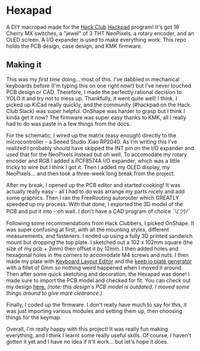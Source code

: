 # Hexapad

A DIY macropad made for the [Hack Club](https://hack.club) [Hackpad](https://hackpad.hackclub.com) program! It's got 16 Cherry MX switches, a "jewel" of 3 THT NeoPixels, a rotary encoder, and an OLED screen. A I/O expander is used to make everything work. This repo holds the PCB design, case design, and KMK firmware.

## Making it

This was my _first time_ doing... most of this. I've dabbled in mechanical keyboards before (I'm typing this on one right now!) but I've never touched PCB design or CAD. Therefore, I made the perfectly rational decision to YOLO it and try not to mess up. Thankfully, it went quite well! I think. I picked up KiCad really quickly, and the community (#hackpad on the Hack Club Slack) was super helpful. OnShape was harder to grasp but I think I kinda get it now? The firmware was super easy thanks to KMK, all I really had to do was paste in a few things from the docs.

For the schematic, I wired up the matrix (easy enough) directly to the microcontroller - a Seeed Studio Xiao RP2040. As I'm writing this I've realized I probably should have skipped the INT pin on the I/O expander and used that for the NeoPixels instead but oh well. To accomodate my rotary encoder and RGB I added a PCF8574A I/O expander, which was a little tricky to wire but I think I got it. Then I added my OLED display, my NeoPixels... and then took a three-week long break from the project. 

After my break, I opened up the PCB editor and started cooking! It was actually really easy - all I had to do was arrange my parts nicely and add some graphics. Then I ran the FreeRouting autorouter which GREATLY speeded up my process.
With that done, I exported the 3D model of the PCB and put it into - oh wait. I don't have a CAD program of choice ¯\\_(ツ)_/¯

Following some recommendations from Hack Clubbers, I picked OnShape. It was super confusing at first, with all the mounting styles, different measurements, and fasteners. I ended up using a fully 3D printed sandwich mount but dropping the top plate. I sketched out a 102 x 102mm square (the size of my pcb + 2mm) then offset it by 12mm. I then added holes and hexagonal holes in the corners to accomodate M4 screws and nuts. I then made my plate with [Keyboard Layout Editor](https://keyboard-layout-editor.com/) and the [keeb.io plate generator](https://plate.keeb.io/) with a fillet of 0mm so nothing weird happened when I moved it around. Then after some quick sketching and decoration, the Hexapad was done! I made sure to import the PCB model and checked for fit. You can check out my design [here.](https://cad.onshape.com/documents/2133e09e1f245de59bbe7858/w/b4533889f6300572d81eb032/e/b0c575e6e2f32d509dfa7b54) _(note: this design's PCB model is outdated. I moved some things around to give more clearance.)_

Finally, I coded up the firmware. I don't really have much to say for this, it was just importing various modules and setting them up, then choosing things for the keymap.

Overall, I'm really happy with this project! It was really fun making everything, and I think I learnt some really useful skills. Of course, I haven't gotten it yet and I have no idea if it'll work... but let's hope it does.
